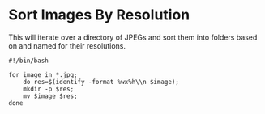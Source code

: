 # Sort Images By Resolution

This will iterate over a directory of JPEGs and sort them into folders based on and named for their resolutions.

```
#!/bin/bash

for image in *.jpg;
    do res=$(identify -format %wx%h\\n $image);
    mkdir -p $res;
    mv $image $res;
done
```
